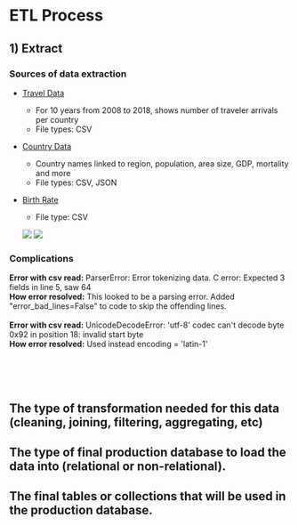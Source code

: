 # ETL Process #

## 1) Extract ##

### Sources of data extraction ###

* [Travel Data](https://data.worldbank.org/indicator/ST.INT.ARVL?end=2017&start=1995&year_high_desc=false)
  * For 10 years from 2008 to 2018, shows number of traveler arrivals per country
  * File types: CSV
* [Country Data](https://www.kaggle.com/fernandol/countries-of-the-world)
  * Country names linked to region, population, area size, GDP, mortality and more
  * File types: CSV, JSON
* [Birth Rate](https://databank.worldbank.org/data/reports.aspx?source=gender-statistics#)
  * File type: CSV
  
  ![](https://encrypted-tbn0.gstatic.com/images?q=tbn:ANd9GcQnlnvI90j2xfHv-iNWtOBKwa_2xRDuaAQxOE9_Tk0HNGaIRSCf)
  ![](https://cdn.iconscout.com/icon/free/png-256/json-file-1-504451.png)

### Complications ###

**Error with csv read:** ParserError: Error tokenizing data. C error: Expected 3 fields in line 5, saw 64  <br>
**How error resolved:** This looked to be a parsing error. Added "error_bad_lines=False" to code to skip the offending lines. <br>
<br>
**Error with csv read:** UnicodeDecodeError: 'utf-8' codec can't decode byte 0x92 in position 18: invalid start byte <br>
**How error resolved:** Used instead encoding = 'latin-1'<br>

<br>
<br>
<br>

## The type of transformation needed for this data (cleaning, joining, filtering, aggregating, etc) ##

## The type of final production database to load the data into (relational or non-relational). ## 

## The final tables or collections that will be used in the production database. ## 
